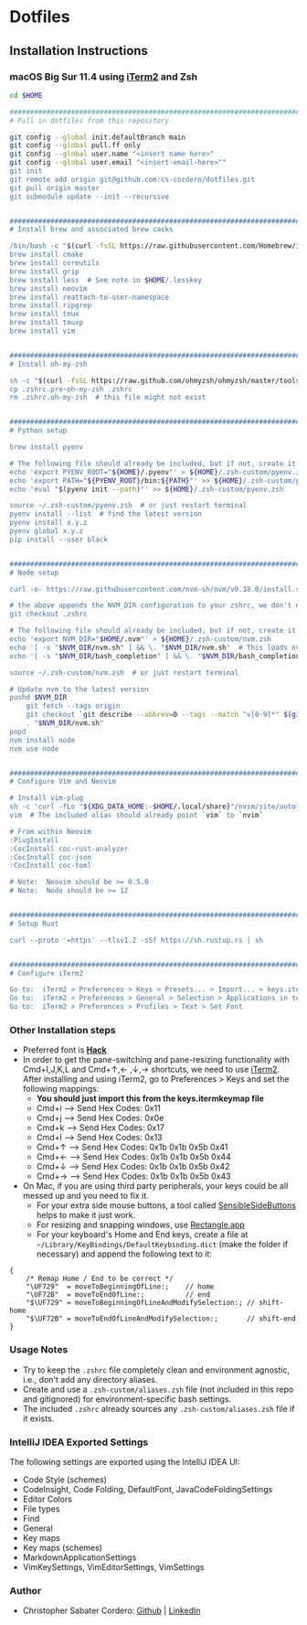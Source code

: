 # Dotfiles

## Installation Instructions

### macOS Big Sur 11.4 using [iTerm2](https://iterm2.com) and Zsh
```zsh
cd $HOME

###############################################################################
# Pull in dotfiles from this repository

git config --global init.defaultBranch main
git config --global pull.ff only
git config --global user.name "<insert name here>"     
git config --global user.email "<insert-email-here>""
git init
git remote add origin git@github.com:cs-cordero/dotfiles.git
git pull origin master
git submodule update --init --recursive


###############################################################################
# Install brew and associated brew casks

/bin/bash -c "$(curl -fsSL https://raw.githubusercontent.com/Homebrew/install/master/install.sh)"
brew install cmake
brew install coreutils
brew install grip
brew install less  # See note in $HOME/.lesskey
brew install neovim
brew install reattach-to-user-namespace
brew install ripgrep
brew install tmux
brew install tmuxp
brew install vim


###############################################################################
# Install oh-my-zsh

sh -c "$(curl -fsSL https://raw.github.com/ohmyzsh/ohmyzsh/master/tools/install.sh)"
cp .zshrc.pre-oh-my-zsh .zshrc
rm .zshrc.oh-my-zsh  # this file might not exist


###############################################################################
# Python setup

brew install pyenv

# The following file should already be included, but if not, create it
echo 'export PYENV_ROOT="${HOME}/.pyenv"' > ${HOME}/.zsh-custom/pyenv.zsh
echo 'export PATH="${PYENV_ROOT}/bin:${PATH}"' >> ${HOME}/.zsh-custom/pyenv.zsh
echo 'eval "$(pyenv init --path)"' >> ${HOME}/.zsh-custom/pyenv.zsh

source ~/.zsh-custom/pyenv.zsh  # or just restart terminal
pyenv install --list  # find the latest version
pyenv install x.y.z
pyenv global x.y.z
pip install --user black


###############################################################################
# Node setup

curl -o- https://raw.githubusercontent.com/nvm-sh/nvm/v0.38.0/install.sh | bash

# the above appends the NVM_DIR configuration to your zshrc, we don't need it
git checkout .zshrc  

# The following file should already be included, but if not, create it
echo 'export NVM_DIR="$HOME/.nvm"' > ${HOME}/.zsh-custom/nvm.zsh
echo '[ -s "$NVM_DIR/nvm.sh" ] && \. "$NVM_DIR/nvm.sh"  # This loads nvm' >> ${HOME}/.zsh-custom/nvm.zsh
echo '[ -s "$NVM_DIR/bash_completion" ] && \. "$NVM_DIR/bash_completion"  # This loads nvm bash_completion' >> ${HOME}/.zsh-custom/nvm.zsh

source ~/.zsh-custom/nvm.zsh  # or just restart terminal

# Update nvm to the latest version
pushd $NVM_DIR
    git fetch --tags origin
    git checkout `git describe --abbrev=0 --tags --match "v[0-9]*" $(git rev-list --tags --max-count=1)`
    . "$NVM_DIR/nvm.sh"
popd
nvm install node
nvm use node


###############################################################################
# Configure Vim and Neovim

# Install vim-plug
sh -c 'curl -fLo "${XDG_DATA_HOME:-$HOME/.local/share}"/nvim/site/autoload/plug.vim --create-dirs https://raw.githubusercontent.com/junegunn/vim-plug/master/plug.vim'
vim  # The included alias should already point `vim` to `nvim`

# From within Neovim
:PlugInstall
:CocInstall coc-rust-analyzer
:CocInstall coc-json
:CocInstall coc-toml

# Note:  Neovim should be >= 0.5.0
# Note:  Node should be >= 12


###############################################################################
# Setup Rust

curl --proto '=https' --tlsv1.2 -sSf https://sh.rustup.rs | sh


###############################################################################
# Configure iTerm2

Go to:  iTerm2 > Preferences > Keys > Presets... > Import... > keys.itermkeymap
Go to:  iTerm2 > Preferences > General > Selection > Applications in terinal may access clipboard
Go to:  iTerm2 > Preferences > Profiles > Text > Set Font
```


### Other Installation steps
* Preferred font is [**Hack**](https://sourcefoundry.org/hack/)
* In order to get the pane-switching and pane-resizing functionality with Cmd+I,J,K,L and Cmd+↑,← ,↓,→ shortcuts, we need to use [iTerm2](https://www.iterm2.com/).  After installing and using iTerm2, go to Preferences > Keys and set the following mappings:
    * **You should just import this from the keys.itermkeymap file**
    * Cmd+i  -->  Send Hex Codes: 0x11
    * Cmd+j  -->  Send Hex Codes: 0x0e
    * Cmd+k  -->  Send Hex Codes: 0x17
    * Cmd+l  -->  Send Hex Codes: 0x13
    * Cmd+↑  -->  Send Hex Codes: 0x1b 0x1b 0x5b 0x41
    * Cmd+←  -->  Send Hex Codes: 0x1b 0x1b 0x5b 0x44
    * Cmd+↓  -->  Send Hex Codes: 0x1b 0x1b 0x5b 0x42
    * Cmd+→  -->  Send Hex Codes: 0x1b 0x1b 0x5b 0x43
* On Mac, if you are using third party peripherals, your keys could be all messed up and you need to fix it.
    * For your extra side mouse buttons, a tool called [SensibleSideButtons](http://sensible-side-buttons.archagon.net/) helps to make it just work.
    * For resizing and snapping windows, use [Rectangle.app](https://rectangleapp.com/)
    * For your keyboard's Home and End keys, create a file at `~/Library/KeyBindings/DefaultKeybinding.dict` (make the folder if necessary) and append the following text to it:
```
{
    /* Remap Home / End to be correct */
    "\UF729"  = moveToBeginningOfLine:;    // home
    "\UF72B"  = moveToEndOfLine:;          // end
    "$\UF729" = moveToBeginningOfLineAndModifySelection:; // shift-home
    "$\UF72B" = moveToEndOfLineAndModifySelection:;       // shift-end
}
```


### Usage Notes
* Try to keep the `.zshrc` file completely clean and environment agnostic, i.e., don't add any directory aliases.
* Create and use a `.zsh-custom/aliases.zsh` file (not included in this repo and gitignored) for environment-specific bash settings.
* The included `.zshrc` already sources any `.zsh-custom/aliases.zsh` file if it exists.


### IntelliJ IDEA Exported Settings
The following settings are exported using the IntelliJ IDEA UI:
* Code Style (schemes)
* CodeInsight, Code Folding, DefaultFont, JavaCodeFoldingSettings
* Editor Colors
* File types
* Find
* General
* Key maps
* Key maps (schemes)
* MarkdownApplicationSettings
* VimKeySettings, VimEditorSettings, VimSettings


### Author
* Christopher Sabater Cordero: [Github](https://github.com/cs-cordero) | [LinkedIn](https://www.linkedin.com/in/cs-cordero/)
